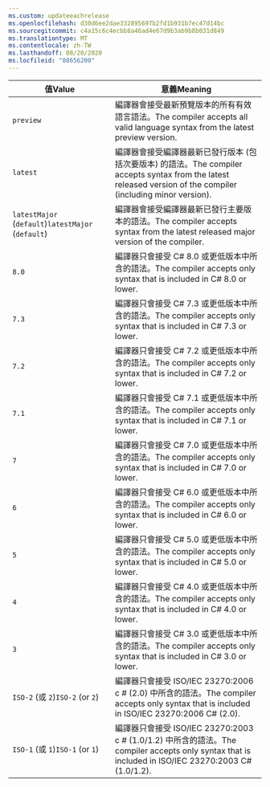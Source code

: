 ```yaml
---
ms.custom: updateeachrelease
ms.openlocfilehash: d30d6ee2dae332895697b2fd1b931b7ec47d14bc
ms.sourcegitcommit: c4a15c6c4ecbb8a46ad4e67d9b3ab9b8b031d849
ms.translationtype: MT
ms.contentlocale: zh-TW
ms.lasthandoff: 08/20/2020
ms.locfileid: "88656200"
---
```

| <span data-ttu-id="eda8f-101">值</span><span class="sxs-lookup"><span data-stu-id="eda8f-101">Value</span></span>                     | <span data-ttu-id="eda8f-102">意義</span><span class="sxs-lookup"><span data-stu-id="eda8f-102">Meaning</span></span>                                                                                                 |
|---------------------------|---------------------------------------------------------------------------------------------------------|
| `preview`                 | <span data-ttu-id="eda8f-103">編譯器會接受最新預覽版本的所有有效語言語法。</span><span class="sxs-lookup"><span data-stu-id="eda8f-103">The compiler accepts all valid language syntax from the latest preview version.</span></span>                         |
| `latest`                  | <span data-ttu-id="eda8f-104">編譯器會接受編譯器最新已發行版本 (包括次要版本) 的語法。</span><span class="sxs-lookup"><span data-stu-id="eda8f-104">The compiler accepts syntax from the latest released version of the compiler (including minor version).</span></span> |
| <span data-ttu-id="eda8f-105">`latestMajor` (`default`)</span><span class="sxs-lookup"><span data-stu-id="eda8f-105">`latestMajor` (`default`)</span></span> | <span data-ttu-id="eda8f-106">編譯器會接受編譯器最新已發行主要版本的語法。</span><span class="sxs-lookup"><span data-stu-id="eda8f-106">The compiler accepts syntax from the latest released major version of the compiler.</span></span>                     |
| `8.0`                     | <span data-ttu-id="eda8f-107">編譯器只會接受 C# 8.0 或更低版本中所含的語法。</span><span class="sxs-lookup"><span data-stu-id="eda8f-107">The compiler accepts only syntax that is included in C# 8.0 or lower.</span></span>                                   |
| `7.3`                     | <span data-ttu-id="eda8f-108">編譯器只會接受 C# 7.3 或更低版本中所含的語法。</span><span class="sxs-lookup"><span data-stu-id="eda8f-108">The compiler accepts only syntax that is included in C# 7.3 or lower.</span></span>                                   |
| `7.2`                     | <span data-ttu-id="eda8f-109">編譯器只會接受 C# 7.2 或更低版本中所含的語法。</span><span class="sxs-lookup"><span data-stu-id="eda8f-109">The compiler accepts only syntax that is included in C# 7.2 or lower.</span></span>                                   |
| `7.1`                     | <span data-ttu-id="eda8f-110">編譯器只會接受 C# 7.1 或更低版本中所含的語法。</span><span class="sxs-lookup"><span data-stu-id="eda8f-110">The compiler accepts only syntax that is included in C# 7.1 or lower.</span></span>                                   |
| `7`                       | <span data-ttu-id="eda8f-111">編譯器只會接受 C# 7.0 或更低版本中所含的語法。</span><span class="sxs-lookup"><span data-stu-id="eda8f-111">The compiler accepts only syntax that is included in C# 7.0 or lower.</span></span>                                   |
| `6`                       | <span data-ttu-id="eda8f-112">編譯器只會接受 C# 6.0 或更低版本中所含的語法。</span><span class="sxs-lookup"><span data-stu-id="eda8f-112">The compiler accepts only syntax that is included in C# 6.0 or lower.</span></span>                                   |
| `5`                       | <span data-ttu-id="eda8f-113">編譯器只會接受 C# 5.0 或更低版本中所含的語法。</span><span class="sxs-lookup"><span data-stu-id="eda8f-113">The compiler accepts only syntax that is included in C# 5.0 or lower.</span></span>                                   |
| `4`                       | <span data-ttu-id="eda8f-114">編譯器只會接受 C# 4.0 或更低版本中所含的語法。</span><span class="sxs-lookup"><span data-stu-id="eda8f-114">The compiler accepts only syntax that is included in C# 4.0 or lower.</span></span>                                   |
| `3`                       | <span data-ttu-id="eda8f-115">編譯器只會接受 C# 3.0 或更低版本中所含的語法。</span><span class="sxs-lookup"><span data-stu-id="eda8f-115">The compiler accepts only syntax that is included in C# 3.0 or lower.</span></span>                                   |
| <span data-ttu-id="eda8f-116">`ISO-2` (或 `2`)</span><span class="sxs-lookup"><span data-stu-id="eda8f-116">`ISO-2` (or `2`)</span></span>          | <span data-ttu-id="eda8f-117">編譯器只會接受 ISO/IEC 23270:2006 c # (2.0) 中所含的語法。</span><span class="sxs-lookup"><span data-stu-id="eda8f-117">The compiler accepts only syntax that is included in ISO/IEC 23270:2006 C# (2.0).</span></span>                       |
| <span data-ttu-id="eda8f-118">`ISO-1` (或 `1`)</span><span class="sxs-lookup"><span data-stu-id="eda8f-118">`ISO-1` (or `1`)</span></span>          | <span data-ttu-id="eda8f-119">編譯器只會接受 ISO/IEC 23270:2003 c # (1.0/1.2) 中所含的語法。</span><span class="sxs-lookup"><span data-stu-id="eda8f-119">The compiler accepts only syntax that is included in ISO/IEC 23270:2003 C# (1.0/1.2).</span></span>                   |
